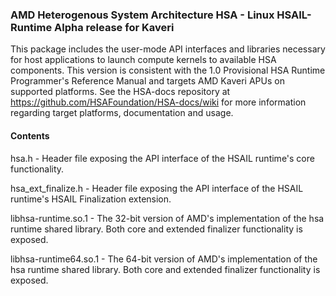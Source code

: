 ### AMD Heterogenous System Architecture HSA - Linux HSAIL-Runtime Alpha release for Kaveri

This package includes the user-mode API interfaces and libraries necessary for host applications to launch compute kernels to available HSA components. This version is consistent with the 1.0 Provisional HSA Runtime Programmer's Reference Manual and targets AMD Kaveri APUs on supported platforms. See the HSA-docs repository at https://github.com/HSAFoundation/HSA-docs/wiki for more information regarding target platforms, documentation and usage.

#### Contents

hsa.h - Header file exposing the API interface of the HSAIL runtime's core functionality.

hsa_ext_finalize.h - Header file exposing the API interface of the HSAIL runtime's HSAIL Finalization extension.

libhsa-runtime.so.1 - The 32-bit version of AMD's implementation of the hsa runtime shared library. Both core and extended finalizer functionality is exposed.

libhsa-runtime64.so.1 - The 64-bit version of AMD's implementation of the hsa runtime shared library. Both core and extended finalizer functionality is exposed.
